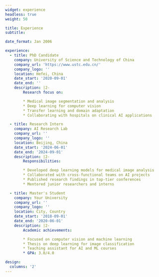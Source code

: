 ```yaml
---
widget: experience
headless: true
weight: 50

title: Experience
subtitle:

date_format: Jan 2006

experience:
  - title: PhD Candidate
    company: University of Science and Technology of China
    company_url: 'https://www.ustc.edu.cn/'
    company_logo: ''
    location: Hefei, China
    date_start: '2020-09-01'
    date_end: ''
    description: |2-
        Research focus on:

        * Medical image segmentation and analysis
        * Deep learning for computer vision
        * Transfer learning and domain adaptation
        * Collaborating with hospitals on clinical AI applications

  - title: Research Intern
    company: AI Research Lab
    company_url: ''
    company_logo: ''
    location: Beijing, China
    date_start: '2024-06-01'
    date_end: '2024-09-01'
    description: |2-
        Responsibilities:

        * Developed deep learning models for medical image analysis
        * Collaborated with cross-functional teams on AI projects
        * Published research findings in top-tier conferences
        * Mentored junior researchers and interns

  - title: Master's Student
    company: Your University
    company_url: ''
    company_logo: ''
    location: City, Country
    date_start: '2018-09-01'
    date_end: '2020-06-01'
    description: |2-
        Academic achievements:

        * Focused on computer vision and machine learning
        * Thesis on deep learning for image classification
        * Teaching assistant for AI and ML courses
        * GPA: 3.8/4.0

design:
  columns: '2'
---
```

